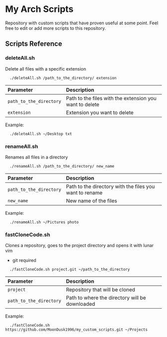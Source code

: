 
# My Arch Scripts

Repository with custom scripts that have proven useful at some point. Feel free to edit or add more scripts to this repository.


## Scripts Reference

### deleteAll.sh

 Delete all files with a specific extension

```http
  ./deleteAll.sh /path_to_the_directory/ extension
```
| Parameter |  Description                |
| :-------- |  :------------------------- |
| `path_to_the_directory` | Path to the files with the extension you want to delete |
| `extension` |  Extension you want to delete |

 Example:

```http
  ./deleteAll.sh ~/Desktop txt
```


### renameAll.sh

 Renames all files in a directory

```http
  ./renameAll.sh /path_to_the_directory/ new_name
```
| Parameter |  Description                |
| :-------- |  :------------------------- |
| `path_to_the_directory` | Path to the directory with the files you want to rename |
| `new_name` | New name of the files |

 Example:

```http
  ./renameAll.sh ~/Pictures photo
```
### fastCloneCode.sh

 Clones a repository, goes to the project directory and opens it with lunar vim
  * git required

```http
  ./fastCloneCode.sh project.git ~/path_to_the_directory
```
| Parameter |  Description                |
| :-------- |  :------------------------- |
| `project` | Repository that will be cloned |
| `path_to_the_directory` | Path to where the directory will be downloaded |

 Example:

```http
  ./fastCloneCode.sh https://github.com/MoonDusk1996/my_custom_scripts.git ~/Projects
```
